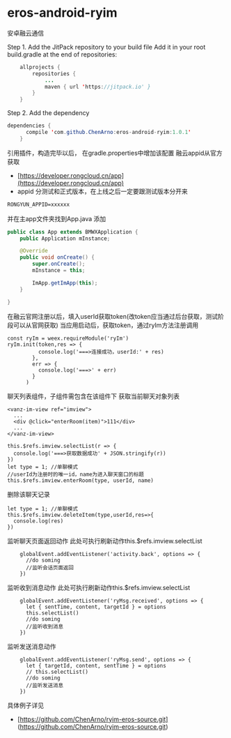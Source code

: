 # eros-android-ryim
安卓融云通信

Step 1. Add the JitPack repository to your build file 
Add it in your root build.gradle at the end of repositories:

```Java
	allprojects {
		repositories {
			...
			maven { url 'https://jitpack.io' }
		}
	}
```

Step 2. Add the dependency

```Java
dependencies {
	  compile 'com.github.ChenArno:eros-android-ryim:1.0.1'
	}
```
引用插件，构造完毕以后，
在gradle.properties中增加该配置
融云appid从官方获取
- [https://developer.rongcloud.cn/app](https://developer.rongcloud.cn/app)
- appid 分测试和正式版本，在上线之后一定要跟测试版本分开来
```Html
RONGYUN_APPID=xxxxxx
```
并在主app文件夹找到App.java
添加
```Java
public class App extends BMWXApplication {
    public Application mInstance;

    @Override
    public void onCreate() {
        super.onCreate();
        mInstance = this;

        ImApp.getImApp(this);
    }

}
```

在融云官网注册以后，填入userId获取token(改token应当通过后台获取，测试阶段可以从官网获取)
当应用启动后，获取token，通过ryIm方法注册调用
```Js
const ryIm = weex.requireModule('ryIm')
ryIm.init(token,res => {
          console.log('===>连接成功，userId:' + res)
        },
        err => {
          console.log('===>' + err)
        }
      )
```

聊天列表组件，子组件需包含在该组件下
获取当前聊天对象列表

```Js
<vanz-im-view ref="imview">
  ...
  <div @click="enterRoom(item)">111</div>
  ...
</vanz-im-view>

this.$refs.imview.selectList(r => {
  console.log('===>获取数据成功' + JSON.stringify(r))
})
let type = 1; //单聊模式
//userId为注册时的唯一id，name为进入聊天窗口的标题
this.$refs.imview.enterRoom(type, userId, name)
```

删除该聊天记录

```Js
let type = 1; //单聊模式
this.$refs.imview.deleteItem(type,userId,res=>{
  console.log(res)
})
```
监听聊天页面返回动作
此处可执行刷新动作this.$refs.imview.selectList
```Js
    globalEvent.addEventListener('activity.back', options => {
      //do soming
      //监听会话页面返回
    })
```
监听收到消息动作
此处可执行刷新动作this.$refs.imview.selectList
```Js
    globalEvent.addEventListener('ryMsg.received', options => {
      let { sentTime, content, targetId } = options
      this.selectList()
      //do soming
      //监听收到消息
    })
```
监听发送消息动作
```Js
    globalEvent.addEventListener('ryMsg.send', options => {
      let { targetId, content, sentTime } = options
      // this.selectList()
      //do soming
      //监听发送消息
    })
```

具体例子详见

- [https://github.com/ChenArno/ryim-eros-source.git] (https://github.com/ChenArno/ryim-eros-source.git)